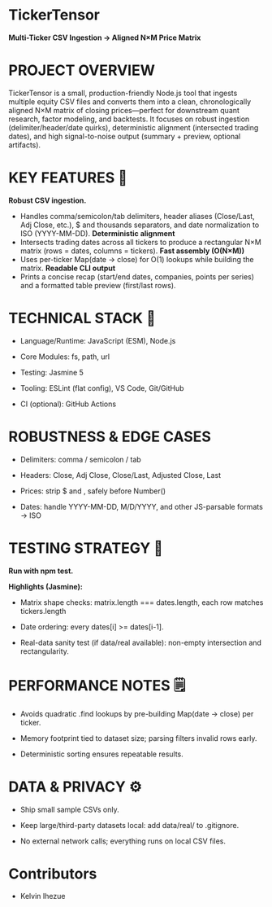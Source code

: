 # TickerTensor
**Multi-Ticker CSV Ingestion → Aligned N×M Price Matrix**

# PROJECT OVERVIEW
TickerTensor is a small, production-friendly Node.js tool that ingests multiple equity CSV files and converts them into a clean, chronologically aligned N×M matrix of closing prices—perfect for downstream quant research, factor modeling, and backtests. It focuses on robust ingestion (delimiter/header/date quirks), deterministic alignment (intersected trading dates), and high signal-to-noise output (summary + preview, optional artifacts).

# KEY FEATURES 🔑
**Robust CSV ingestion.**
- Handles comma/semicolon/tab delimiters, header aliases (Close/Last, Adj Close, etc.), $ and thousands separators, and date normalization to ISO (YYYY-MM-DD).
**Deterministic alignment**
- Intersects trading dates across all tickers to produce a rectangular N×M matrix (rows = dates, columns = tickers).
**Fast assembly (O(N×M))**
- Uses per-ticker Map(date → close) for O(1) lookups while building the matrix.
**Readable CLI output**
- Prints a concise recap (start/end dates, companies, points per series) and a formatted table preview (first/last rows).


# TECHNICAL STACK 🧱

- Language/Runtime: JavaScript (ESM), Node.js

- Core Modules: fs, path, url

- Testing: Jasmine 5

- Tooling: ESLint (flat config), VS Code, Git/GitHub

- CI (optional): GitHub Actions

# ROBUSTNESS & EDGE CASES

- Delimiters: comma / semicolon / tab

- Headers: Close, Adj Close, Close/Last, Adjusted Close, Last

- Prices: strip $ and , safely before Number()

- Dates: handle YYYY-MM-DD, M/D/YYYY, and other JS-parsable formats → ISO


# TESTING STRATEGY 🧪

**Run with npm test.**

**Highlights (Jasmine):**

- Matrix shape checks: matrix.length === dates.length, each row matches tickers.length

- Date ordering: every dates[i] >= dates[i-1].

- Real-data sanity test (if data/real available): non-empty intersection and rectangularity.


# PERFORMANCE NOTES 🗒️

- Avoids quadratic .find lookups by pre-building Map(date → close) per ticker.

- Memory footprint tied to dataset size; parsing filters invalid rows early.

- Deterministic sorting ensures repeatable results.


# DATA & PRIVACY ⚙️

- Ship small sample CSVs only.

- Keep large/third-party datasets local: add data/real/ to .gitignore.

- No external network calls; everything runs on local CSV files.


# Contributors 
- Kelvin Ihezue


